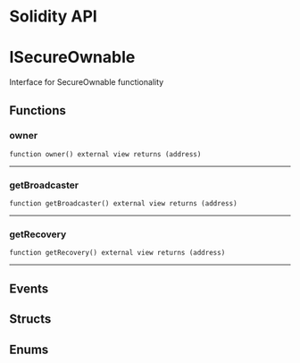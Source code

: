 # Solidity API

# ISecureOwnable

Interface for SecureOwnable functionality




## Functions

### owner

```solidity
function owner() external view returns (address)
```






---

### getBroadcaster

```solidity
function getBroadcaster() external view returns (address)
```






---

### getRecovery

```solidity
function getRecovery() external view returns (address)
```






---


## Events


## Structs


## Enums


